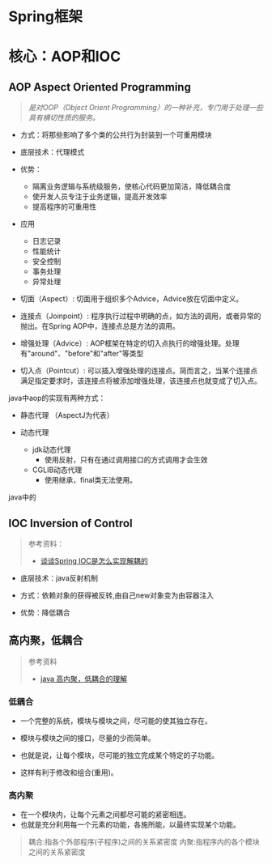 # Spring框架



# 核心：AOP和IOC



## AOP	Aspect Oriented Programming

> *是对OOP（Object Orient Programming）的一种补充，专门用于处理一些具有横切性质的服务。*

- 方式：将那些影响了多个类的公共行为封装到一个可重用模块
- 底层技术：代理模式
- 优势：
  - 隔离业务逻辑与系统级服务，使核心代码更加简洁，降低耦合度
  - 使开发人员专注于业务逻辑，提高开发效率
  - 提高程序的可重用性
- 应用
  - 日志记录
  - 性能统计
  - 安全控制
  - 事务处理
  - 异常处理



- 切面（Aspect）: 切面用于组织多个Advice，Advice放在切面中定义。
- 连接点（Joinpoint）: 程序执行过程中明确的点，如方法的调用，或者异常的抛出。在Spring AOP中，连接点总是方法的调用。
- 增强处理（Advice）: AOP框架在特定的切入点执行的增强处理。处理有"around"、"before"和"after"等类型
- 切入点（Pointcut）: 可以插入增强处理的连接点。简而言之，当某个连接点满足指定要求时，该连接点将被添加增强处理，该连接点也就变成了切入点。



java中aop的实现有两种方式：

- 静态代理 （AspectJ为代表）

- 动态代理
  - jdk动态代理
    - 使用反射，只有在通过调用接口的方式调用才会生效
  - CGLIB动态代理
    - 使用继承，final类无法使用。

java中的





## IOC 	Inversion of Control

> 参考资料：
>
> - [谈谈Spring IOC是怎么实现解耦的](https://blog.csdn.net/erlian1992/article/details/78007973)

- 底层技术：java反射机制

- 方式：依赖对象的获得被反转,由自己new对象变为由容器注入
- 优势：降低耦合





## 高内聚，低耦合

>  参考资料
>
> - [java 高内聚，低耦合的理解 ](http://blog.163.com/darlingming@126/blog/static/2342137201310652130113/)

### 低耦合

- 一个完整的系统，模块与模块之间，尽可能的使其独立存在。

- 模块与模块之间的接口，尽量的少而简单。

- 也就是说，让每个模块，尽可能的独立完成某个特定的子功能。
- 这样有利于修改和组合(重用)。



### 高内聚

- 在一个模块内，让每个元素之间都尽可能的紧密相连。
- 也就是充分利用每一个元素的功能，各施所能，以最终实现某个功能。



> 耦合:指各个外部程序(子程序)之间的关系紧密度
> 内聚:指程序内的各个模块之间的关系紧密度

